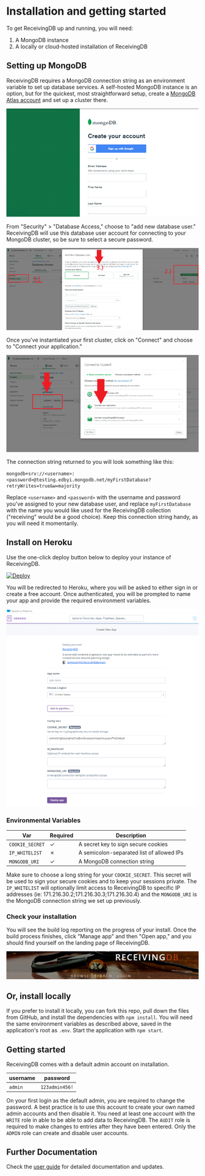 # Installation and getting started

To get ReceivingDB up and running, you will need:

1. A MongoDB instance
2. A locally or cloud-hosted installation of ReceivingDB

## Setting up MongoDB

ReceivingDB requires a MongoDB connection string as an environment variable to
set up database services.  A self-hosted MongoDB instance is an option, but for
the quickest, most straightforward setup, create a [MongoDB Atlas account] and
set up a cluster there.

![Sign up for Atlas](/assets/mongo_atlas.png)

From "Security" > "Database Access," choose to "add new database user."
ReceivingDB will use this database user account for connecting to your MongoDB
cluster, so be sure to select a secure password.

![Create a database user](/assets/dbuser.png)

Once you've instantiated your first cluster, click on "Connect" and choose to
"Connect your application."

![Connect your application](/assets/connect_atlas.png)

The connection string returned to you will look something like this:

```
mongodb+srv://<username>:<password>@testing.edbyi.mongodb.net/myFirstDatabase?retryWrites=true&w=majority
```

Replace `<username>` and `<password>` with the username and password you've
assigned to your new database user, and replace `myFirstDatabase` with the name
you would like used for the ReceivingDB collection ("receiving" would be a good
choice).  Keep this connection string handy, as you will need it momentarily.

## Install on Heroku

Use the one-click deploy button below to deploy your instance of ReceivingDB.

[![Deploy](https://www.herokucdn.com/deploy/button.svg)](https://heroku.com/deploy)

You will be redirected to Heroku, where you will be asked to either sign in or
create a free account.  Once authenticated, you will be prompted to name your
app and provide the required environment variables.

![Name your app](/assets/deploy.png)

### Environmental Variables

| Var | Required | Description |
| --- | -------- | ----------- |
| `COOKIE_SECRET` | ✓ | A secret key to sign secure cookies |
| `IP_WHITELIST` | ✗ | A semicolon-separated list of allowed IPs |
| `MONGODB_URI` | ✓ | A MongoDB connection string |

Make sure to choose a long string for your `COOKIE_SECRET`.  This secret will be
used to sign your secure cookies and to keep your sessions private. The
`IP_WHITELIST` will optionally limit access to ReceivingDB to specific IP
addresses (ie: 171.216.30.2;171.216.30.3;171.216.30.4) and the `MONGODB_URI`
is the MongoDB connection string we set up previously.

### Check your installation

You will see the build log reporting on the progress of your install.  Once the
build process finishes, click "Manage app" and then "Open app," and you should
find yourself on the landing page of ReceivingDB.

![Landing page](/assets/landing.png)

## Or, install locally

If you prefer to install it locally, you can fork this repo, pull down the files
from GitHub, and install the dependencies with `npm install`.  You will need the
same environment variables as described above, saved in the application's root
as `.env`.  Start the application with `npm start`.

## Getting started

ReceivingDB comes with a default admin account on installation.

| username | password |
| -------- | -------- |
| `admin` | `123admin456!` |

On your first login as the default admin, you are required to change the
password.  A best practice is to use this account to create your own named admin
accounts and then disable it. You need at least one account with the `WRITE`
role in able to be able to add data to ReceivingDB.  The `AUDIT` role is
required to make changes to entries after they have been entered.  Only the
`ADMIN` role can create and disable user accounts.

## Further Documentation

Check the [user guide] for detailed documentation and updates.

[MongoDB Atlas account]: https://account.mongodb.com/account/register
[user guide]: https://iangoodnight.github.io/ReceivingDB/

